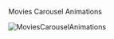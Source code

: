 Movies Carousel Animations

![MoviesCarouselAnimations](https://user-images.githubusercontent.com/62887315/151137264-6b83e9d0-673d-4421-b120-4abfe6468cd1.gif)

